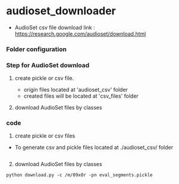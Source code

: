 # audioset_downloader

- AudioSet csv file download link : https://research.google.com/audioset/download.html


### Folder configuration


### Step for AudioSet download

1. create pickle or csv file.
   * origin files located at 'audioset_csv' folder
   * created files will be located at 'csv_files' folder

2. download AudioSet files by classes




### code

1. create pickle or csv files

- To generate csv and pickle files located at ./audioset_csv/ folder 

```

```

2. download AudioSet files by classes

```
python download.py -c /m/09x0r -pn eval_segments.pickle
```

